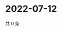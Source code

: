 # 2022-07-12

共 0 条

<!-- BEGIN WEIBO -->
<!-- 最后更新时间 Tue Jul 12 2022 19:23:40 GMT+0800 (China Standard Time) -->

<!-- END WEIBO -->
